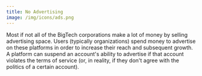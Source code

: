 ```yaml
---
title: No Advertising
image: /img/icons/ads.png
---
```


Most if not all of the BigTech corporations make a lot of money by selling
advertising space. Users (typically organizations) spend money to advertise on
these platforms in order to increase their reach and subsequent growth. A
platform can suspend an account's ability to advertise if that account violates
the terms of service (or, in reality, if they don't agree with the politics of
a certain account).
